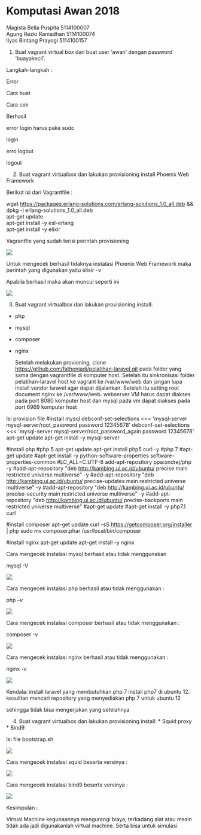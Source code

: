 # Komputasi Awan 2018

Magista Bella Puspita   5114100007 <br>
Agung Rezki Ramadhan    5114100074 <br>
Ilyas Bintang Prayogi   5114100157 <br>


1. Buat vagrant virtual box dan buat user ‘awan’ dengan password ‘buayakecil’.

Langkah-langkah :

Error

Cara buat




Cara cek

Berhasil


error login harus pake sudo

login

erro logout

logout


 
2. Buat vagrant virtualbox dan lakukan provisioning install Phoenix Web Framework

Berikut isi dari Vagrantfile :

wget https://packages.erlang-solutions.com/erlang-solutions_1.0_all.deb && dpkg -i erlang-solutions_1.0_all.deb <br>
apt-get update <br>
apt-get install -y esl-erlang <br>
apt-get install -y elixir <br>

Vagrantfie yang sudah terisi perintah provisioning

![](https://github.com/ilyasbp/awan2018/blob/master/images/2-file-provision.png?raw=true)

Untuk mengecek berhasil tidaknya instalasi Phoenix Web Framework maka perintah yang digunakan yaitu
									    											elixir –v

Apabila berhasil maka akan muncul seperti ini

![](https://github.com/ilyasbp/awan2018/blob/master/images/2-install-phoenix.png?raw=true)

3. Buat vagrant virtualbox dan lakukan provisioning install:
* php
* mysql
* composer
* nginx

	Setelah melakukan provioning, clone https://github.com/fathoniadi/pelatihan-laravel.git pada folder yang sama dengan vagrantfile di komputer host. Setelah itu sinkronisasi folder pelatihan-laravel host ke vagrant ke /var/www/web dan jangan lupa install vendor laravel agar dapat dijalankan. Setelah itu setting root document nginx ke /var/www/web. webserver VM harus dapat diakses pada port 8080 komputer host dan mysql pada vm dapat diakses pada port 6969 komputer host

Isi provision file
#install mysql
debconf-set-selections <<< 'mysql-server mysql-server/root_password password 12345678'
debconf-set-selections <<< 'mysql-server mysql-server/root_password_again password 12345678'
apt-get update
apt-get install -y mysql-server

#install php
#php 5
apt-get update
apt-get install php5 curl -y
#php 7
#apt-get update
#apt-get install -y python-software-properties software-properties-common
#LC_ALL=C.UTF-8 add-apt-repository ppa:ondrej/php -y
#add-apt-repository "deb http://kambing.ui.ac.id/ubuntu/ precise main restricted universe multiverse" -y
#add-apt-repository "deb http://kambing.ui.ac.id/ubuntu/ precise-updates main restricted universe multiverse" -y
#add-apt-repository "deb http://kambing.ui.ac.id/ubuntu/ precise-security main restricted universe multiverse" -y
#add-apt-repository "deb http://kambing.ui.ac.id/ubuntu/ precise-backports main restricted universe multiverse"
#apt-get update
#apt-get install -y php7.1 curl

#install composer
apt-get update
curl -sS https://getcomposer.org/installer | php
sudo mv composer.phar /usr/local/bin/composer

#install nginx
apt-get update
apt-get install -y nginx

Cara mengecek instalasi mysql berhasil atau tidak menggunakan 

mysql -V

![](https://github.com/ilyasbp/awan2018/blob/master/images/3-install-mysql.png?raw=true)

Cara mengecek instalasi php berhasil atau tidak menggunakan :

php –v

![](https://github.com/ilyasbp/awan2018/blob/master/images/3-install-php.png?raw=true)


Cara mengecek instalasi composer berhasil atau tidak menggunakan :

composer -v

![](https://github.com/ilyasbp/awan2018/blob/master/images/3-install-composer.png?raw=true)

Cara mengecek instalasi nginx berhasil atau tidak menggunakan :

nginx -v

![](https://github.com/ilyasbp/awan2018/blob/master/images/3-install-nginx.png?raw=true)


Kendala:
install laravel yang membutuhkan php 7
install php7 di ubuntu 12. kesulitan mencari repository yang menyediakan php 7 untuk ubuntu 12

sehingga tidak bisa mengerjakan yang setelahnya


 
4. Buat vagrant virtualbox dan lakukan provisioning install:
	* Squid proxy
	* Bind9
	
Isi file bootstrap.sh

![](https://github.com/ilyasbp/awan2018/blob/master/images/4-file-provision.png?raw=true)

Cara mengecek instalasi squid beserta versinya :

![](https://github.com/ilyasbp/awan2018/blob/master/images/4-squid.png?raw=true)

Cara mengecek instalasi bind9 beserta versinya :

![](https://github.com/ilyasbp/awan2018/blob/master/images/4-bind9.png?raw=true)

Kesimpulan :

Virtual Machine kegunaannya mengurangi biaya, terkadang alat atau mesin tidak ada jadi digunakanlah virtual machine. Serta bisa untuk simulasi.
